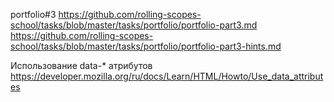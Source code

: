 portfolio#3
https://github.com/rolling-scopes-school/tasks/blob/master/tasks/portfolio/portfolio-part3.md
https://github.com/rolling-scopes-school/tasks/blob/master/tasks/portfolio/portfolio-part3-hints.md

Использование data-* атрибутов
https://developer.mozilla.org/ru/docs/Learn/HTML/Howto/Use_data_attributes
